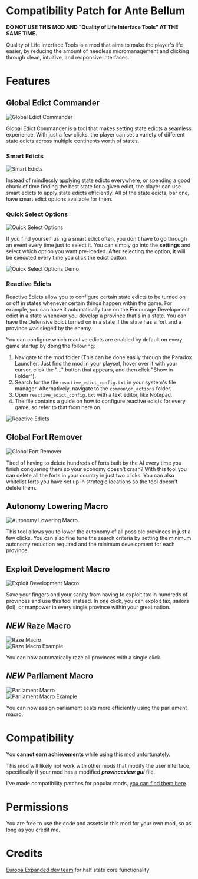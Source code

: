 # Compatibility Patch for Ante Bellum

**DO NOT USE THIS MOD AND "Quality of Life Interface Tools" AT THE SAME TIME.**

Quality of Life Interface Tools is a mod that aims to make the player's life easier, by reducing the amount of needless micromanagement and clicking through clean, intuitive, and responsive interfaces.

# Features

## Global Edict Commander
![Global Edict Commander](https://i.imgur.com/LMuFgiN.png)

Global Edict Commander is a tool that makes setting state edicts a seamless experience. With just a few clicks, the player can set a variety of different state edicts across multiple continents worth of states.

### Smart Edicts
![Smart Edicts](https://i.imgur.com/S4otFvH.png)

Instead of mindlessly applying state edicts everywhere, or spending a good chunk of time finding the best state for a given edict, the player can use smart edicts to apply state edicts efficiently. All of the state edicts, bar one, have smart edict options available for them.

### Quick Select Options
![Quick Select Options](https://i.imgur.com/VwjFJpj.png)

If you find yourself using a smart edict often, you don't have to go through an event every time just to select it. You can simply go into the **settings** and select which option you want pre-loaded. After selecting the option, it will be executed every time you click the edict button.

![Quick Select Options Demo](https://i.imgur.com/MeLqRFH.gif)

### Reactive Edicts
Reactive Edicts allow you to configure certain state edicts to be turned on or off in states whenever certain things happen within the game. For example, you can have it automatically turn on the Encourage Development edict in a state whenever you develop a province that's in a state. You can have the Defensive Edict turned on in a state if the state has a fort and a province was sieged by the enemy.

You can configure which reactive edicts are enabled by default on every game startup by doing the following:

1. Navigate to the mod folder (This can be done easily through the Paradox Launcher. Just find the mod in your playset, hover over it with your cursor, click the "..." button that appears, and then click "Show in Folder").
2. Search for the file `reactive_edict_config.txt` in your system's file manager. Alternatively, navigate to the `common\on_actions` folder.
3. Open `reactive_edict_config.txt` with a text editor, like Notepad.
4. The file contains a guide on how to configure reactive edicts for every game, so refer to that from here on.

![Reactive Edicts](https://i.imgur.com/FX9ndTq.png)

## Global Fort Remover
![Global Fort Remover](https://i.imgur.com/RvGOMhW.png)

Tired of having to delete hundreds of forts built by the AI every time you finish conquering them so your economy doesn't crash? With this tool you can delete all the forts in your country in just two clicks. You can also whitelist forts you have set up in strategic locations so the tool doesn't delete them.

## Autonomy Lowering Macro
![Autonomy Lowering Macro](https://i.imgur.com/2Rl6FXH.png)

This tool allows you to lower the autonomy of all possible provinces in just a few clicks. You can also fine tune the search criteria by setting the minimum autonomy reduction required and the minimum development for each province.

## Exploit Development Macro
![Exploit Development Macro](https://i.imgur.com/nEb7MBm.png)

Save your fingers and your sanity from having to exploit tax in hundreds of provinces and use this tool instead. In one click, you can exploit tax, sailors (lol), or manpower in every single province within your great nation.

## *NEW* Raze Macro
![Raze Macro](https://i.imgur.com/U503ip0.png)  
![Raze Macro Example](https://i.imgur.com/p4Stmx3.png)

You can now automatically raze all provinces with a single click.

## *NEW* Parliament Macro
![Parliament Macro](https://i.imgur.com/k2HvIgV.png)  
![Parliament Macro Example](https://i.imgur.com/hNTTFUN.png)

You can now assign parliament seats more efficiently using the parliament macro.

# Compatibility

You **cannot earn achievements** while using this mod unfortunately.

This mod will likely not work with other mods that modify the user interface, specifically if your mod has a modified **_provinceview.gui_** file.

I've made compatibility patches for popular mods, [you can find them here](https://steamcommunity.com/sharedfiles/filedetails/?id=3452570071).

# Permissions

You are free to use the code and assets in this mod for your own mod, so as long as you credit me.

# Credits

[Europa Expanded dev team](https://steamcommunity.com/workshop/filedetails/?id=2164202838) for half state core functionality
